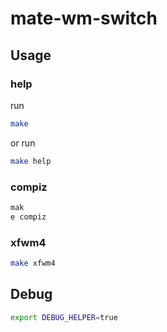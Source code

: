 

# mate-wm-switch

## Usage

### help

run

``` sh
make
```

or run

``` sh
make help
```

### compiz

``` sh
mak
e compiz
```


### xfwm4

``` sh
make xfwm4
```


## Debug

``` sh
export DEBUG_HELPER=true
```
